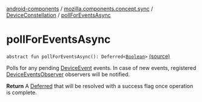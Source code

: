 [android-components](../../index.md) / [mozilla.components.concept.sync](../index.md) / [DeviceConstellation](index.md) / [pollForEventsAsync](./poll-for-events-async.md)

# pollForEventsAsync

`abstract fun pollForEventsAsync(): Deferred<`[`Boolean`](https://kotlinlang.org/api/latest/jvm/stdlib/kotlin/-boolean/index.html)`>` [(source)](https://github.com/mozilla-mobile/android-components/blob/master/components/concept/sync/src/main/java/mozilla/components/concept/sync/Devices.kt#L93)

Polls for any pending [DeviceEvent](../-device-event/index.md) events.
In case of new events, registered [DeviceEventsObserver](../-device-events-observer/index.md) observers will be notified.

**Return**
A [Deferred](#) that will be resolved with a success flag once operation is complete.

